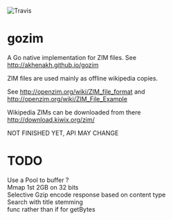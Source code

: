 ![Travis](https://travis-ci.org/akhenakh/gozim.svg?branch=master)

gozim
=====

A Go native implementation for ZIM files. See http://akhenakh.github.io/gozim  

ZIM files are used mainly as offline wikipedia copies.

See http://openzim.org/wiki/ZIM_file_format and http://openzim.org/wiki/ZIM_File_Example

Wikipedia ZIMs can be downloaded from there http://download.kiwix.org/zim/

NOT FINISHED YET, API MAY CHANGE

TODO
====
Use a Pool to buffer ?  
Mmap 1st 2GB on 32 bits  
Selective Gzip encode response based on content type  
Search with title stemming  
func rather than if for getBytes  
